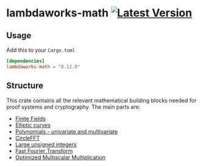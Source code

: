 # lambdaworks-math [![Latest Version]][crates.io]

[Latest Version]: https://img.shields.io/crates/v/lambdaworks-math.svg
[crates.io]: https://crates.io/crates/lambdaworks-math


## Usage
Add this to your `Cargo.toml`
```toml
[dependencies]
lambdaworks-math = "0.12.0"
```

## Structure
This crate contains all the relevant mathematical building blocks needed for proof systems and cryptography. The main parts are:
- [Finite Fields](./src/field/README.md)
- [Elliptic curves](./src/elliptic_curve/README.md)
- [Polynomials - univariate and multivariate](./src/polynomial/README.md)
- [CircleFFT](./src/circle/)
- [Large unsigned integers](./src/unsigned_integer/)
- [Fast Fourier Transform](./src/fft/README.md)
- [Optimized Multiscalar Multiplication](./src/msm/)
